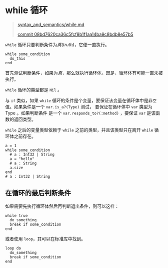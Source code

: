 # while 循环

> [syntax_and_semantics/while.md][while]
> 
> [commit 08bd7620ca36c5fcf8b1f1aa14ba9c8bdb8e57b5][commit] 

[while]: https://github.com/crystal-lang/crystal-book/blob/master/syntax_and_semantics/while.md
[commit]: https://github.com/crystal-lang/crystal-book/commit/08bd7620ca36c5fcf8b1f1aa14ba9c8bdb8e57b5

`while` 循环只要判断条件为*真(truth)*，它便一直执行。

```crystal
while some_condition
  do_this
end
```
首先测试判断条件，如果为*真*，那么就执行循环体。既是，循环体有可能一直未被执行。


`while` 循环的类型都是 `Nil` 。

与 `if` 类似，如果 `while` 循环的条件是个变量，要保证该变量在循环体中是非`空`值。如果条件是一个 `var.is_a?(Type)` 测试， 要保证在循环体中 `var` 类型为 Type 。如果判断条件 是一个 `var.responds_to?(:method)` ，要保证 `var` 是该函数的返回类型。

`while` 之后的变量类型依赖于 `while` 之前的类型，并且该类型只在离开 `while` 循环体之前存在。

```crystal
a = 1
while some_condition
  # a : Int32 | String
  a = "hello"
  # a : String
  a.size
end
# a : Int32 | String
```

## 在循环的最后判断条件

如果需要先执行循环体然后再判断退出条件，则可以这样：

```crystal
while true
  do_something
  break if some_condition
end
```

或者使用 `loop`，其可以在标准库中找到。

```crystal
loop do
  do_something
  break if some_condition
end
```
